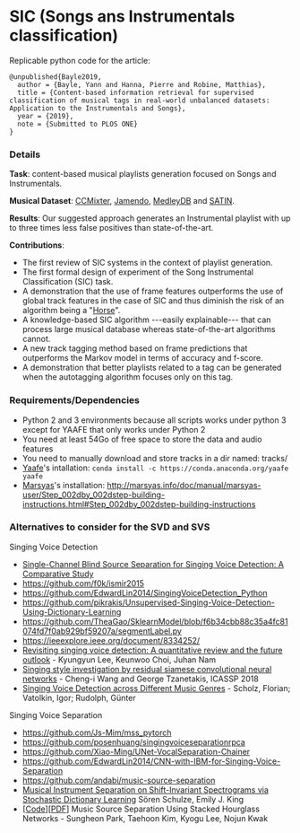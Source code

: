 # SIC (Songs ans Instrumentals classification)

Replicable python code for the article:

```
@unpublished{Bayle2019,
  author = {Bayle, Yann and Hanna, Pierre and Robine, Matthias},
  title = {Content-based information retrieval for supervised classification of musical tags in real-world unbalanced datasets: Application to the Instrumentals and Songs},
  year = {2019},
  note = {Submitted to PLOS ONE}
}
```

### Details

**Task**: content-based musical playlists generation focused on Songs and Instrumentals.

**Musical Dataset**: [CCMixter](https://members.loria.fr/ALiutkus/kam/), [Jamendo](http://www.mathieuramona.com/wp/data/jamendo/), [MedleyDB](http://medleydb.weebly.com/) and [SATIN](https://www.researchgate.net/publication/317824409_SATIN_A_Persistent_Musical_Database_for_Music_Information_Retrieval). 

**Results**: Our suggested approach generates an Instrumental playlist with up to three times less false positives than state-of-the-art.

**Contributions**:
- The first review of SIC systems in the context of playlist generation.
- The first formal design of experiment of the Song Instrumental Classification (SIC) task.
- A demonstration that the use of frame features outperforms the use of global track features in the case of SIC and thus diminish the risk of an algorithm being a "[Horse](http://ieeexplore.ieee.org/abstract/document/6847693/)".
- A knowledge-based SIC algorithm ---easily explainable--- that can process large musical database whereas state-of-the-art algorithms cannot.
- A new track tagging method based on frame predictions that outperforms the Markov model in terms of accuracy and f-score.
- A demonstration that better playlists related to a tag can be generated when the autotagging algorithm focuses only on this tag.

### Requirements/Dependencies

- Python 2 and 3 environments because all scripts works under python 3 except for YAAFE that only works under Python 2
- You need at least 54Go of free space to store the data and audio features
- You need to manually download and store tracks in a dir named: tracks/
- [Yaafe](https://github.com/Yaafe/Yaafe)'s intallation: `conda install -c https://conda.anaconda.org/yaafe yaafe`
- [Marsyas](https://github.com/marsyas/marsyas/)'s installation: http://marsyas.info/doc/manual/marsyas-user/Step_002dby_002dstep-building-instructions.html#Step_002dby_002dstep-building-instructions

### Alternatives to consider for the SVD and SVS

Singing Voice Detection

- [Single-Channel Blind Source Separation for Singing Voice Detection: A Comparative Study](https://arxiv.org/abs/1805.01201)
- https://github.com/f0k/ismir2015
- https://github.com/EdwardLin2014/SingingVoiceDetection_Python
- https://github.com/pikrakis/Unsupervised-Singing-Voice-Detection-Using-Dictionary-Learning
- https://github.com/TheaGao/SklearnModel/blob/f6b34cbb88c35a4fc81074fd7f0ab929bf59207a/segmentLabel.py
- https://ieeexplore.ieee.org/document/8334252/
- [Revisiting singing voice detection: A quantitative review and the future outlook](https://arxiv.org/pdf/1806.01180.pdf) - Kyungyun Lee, Keunwoo Choi, Juhan Nam
- [Singing style investigation by residual siamese convolutional neural networks](https://ccrma.stanford.edu/damp/publications/icassp_2018_singing_style_Wang_Tzanetakis.pdf) - Cheng-i Wang and George Tzanetakis, ICASSP 2018
- [Singing Voice Detection across Different Music Genres](http://www.aes.org/e-lib/browse.cfm?elib=18771) - Scholz, Florian; Vatolkin, Igor; Rudolph, Günter
 
Singing Voice Separation

- https://github.com/Js-Mim/mss_pytorch
- https://github.com/posenhuang/singingvoiceseparationrpca
- https://github.com/Xiao-Ming/UNet-VocalSeparation-Chainer
- https://github.com/EdwardLin2014/CNN-with-IBM-for-Singing-Voice-Separation
- https://github.com/andabi/music-source-separation
- [Musical Instrument Separation on Shift-Invariant Spectrograms via Stochastic Dictionary Learning](https://arxiv.org/abs/1806.00273) Sören Schulze, Emily J. King
- [[Code](https://github.com/sungheonpark/music_source_sepearation_SH_net)][[PDF](https://arxiv.org/abs/1805.08559)] Music Source Separation Using Stacked Hourglass Networks - Sungheon Park, Taehoon Kim, Kyogu Lee, Nojun Kwak
